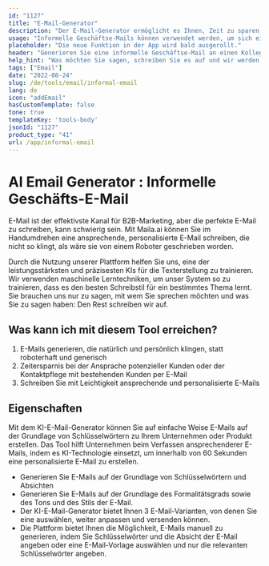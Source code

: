 ```yaml
---
id: "1127"
title: "E-Mail-Generator"
description: "Der E-Mail-Generator ermöglicht es Ihnen, Zeit zu sparen, wenn es darum geht, mit neuen E-Mail-Betreffzeilen und E-Mail-Kopien zu kommen, wir verwenden einfach unseren hochmodernen Algorithmus, der NLP verwendet, um eine menschliche Schreiberfahrung zu replizieren. Verbessern Sie Ihre E-Mails und es hilft Ihnen, Zeit zu sparen, wenn Sie E-Mails schreiben, indem Sie E-Mails-Ideen brainstormen"
usage: "Informelle Geschäftse-Mails können verwendet werden, um sich einem neuen Kollegen oder Geschäftspartner vorzustellen. Sie können auch verwendet werden, um eine Beziehung zu jemandem aufzubauen, den Sie bereits getroffen haben."
placeholder: "Die neue Funktion in der App wird bald ausgerollt."
header: "Generieren Sie eine informelle Geschäftse-Mail an einen Kollegen oder Geschäftspartner."
help_hint: "Was möchten Sie sagen, schreiben Sie es auf und wir werden es in eine informelle Geschäftse-Mail verwandeln."
tags: ["Email"]
date: "2022-08-24"
slug: /de/tools/email/informal-email
lang: de
icon: "addEmail"
hasCustomTemplate: false
tone: true
templateKey: 'tools-body'
jsonId: "1127"
product_type: "41"
url: /app/informal-email
---
```



# AI Email Generator : Informelle Geschäfts-E-Mail

E-Mail ist der effektivste Kanal für B2B-Marketing, aber die perfekte E-Mail zu schreiben, kann schwierig sein. Mit Maila.ai können Sie im Handumdrehen eine ansprechende, personalisierte E-Mail schreiben, die nicht so klingt, als wäre sie von einem Roboter geschrieben worden.

Durch die Nutzung unserer Plattform helfen Sie uns, eine der leistungsstärksten und präzisesten KIs für die Texterstellung zu trainieren. Wir verwenden maschinelle Lerntechniken, um unser System so zu trainieren, dass es den besten Schreibstil für ein bestimmtes Thema lernt. Sie brauchen uns nur zu sagen, mit wem Sie sprechen möchten und was Sie zu sagen haben: Den Rest schreiben wir auf.

## Was kann ich mit diesem Tool erreichen?
1. E-Mails generieren, die natürlich und persönlich klingen, statt roboterhaft und generisch
2. Zeitersparnis bei der Ansprache potenzieller Kunden oder der Kontaktpflege mit bestehenden Kunden per E-Mail
3. Schreiben Sie mit Leichtigkeit ansprechende und personalisierte E-Mails

## Eigenschaften

Mit dem KI-E-Mail-Generator können Sie auf einfache Weise E-Mails auf der Grundlage von Schlüsselwörtern zu Ihrem Unternehmen oder Produkt erstellen. Das Tool hilft Unternehmen beim Verfassen ansprechenderer E-Mails, indem es KI-Technologie einsetzt, um innerhalb von 60 Sekunden eine personalisierte E-Mail zu erstellen.

- Generieren Sie E-Mails auf der Grundlage von Schlüsselwörtern und Absichten
- Generieren Sie E-Mails auf der Grundlage des Formalitätsgrads sowie des Tons und des Stils der E-Mail.
- Der KI-E-Mail-Generator bietet Ihnen 3 E-Mail-Varianten, von denen Sie eine auswählen, weiter anpassen und versenden können.
- Die Plattform bietet Ihnen die Möglichkeit, E-Mails manuell zu generieren, indem Sie Schlüsselwörter und die Absicht der E-Mail angeben oder eine E-Mail-Vorlage auswählen und nur die relevanten Schlüsselwörter angeben.